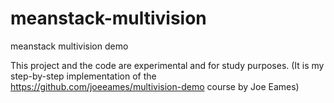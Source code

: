 meanstack-multivision
=====================

meanstack multivision demo

This project and the code are experimental and for study purposes. 
(It is my step-by-step implementation of the https://github.com/joeeames/multivision-demo course by Joe Eames)
